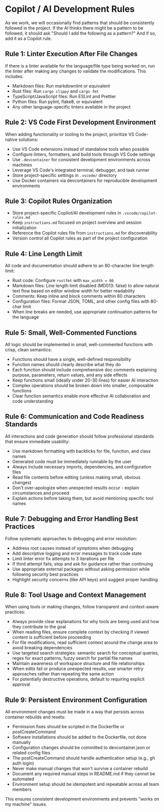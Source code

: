 # Copilot / AI Development Rules

As we work, we will occasionally find patterns that should be consistently
followed in the project. If the AI thinks there might be a pattern to be
followed, it should ask "Should I add the following as a pattern?" And if so,
add it as a Copilot rule.

## Rule 1: Linter Execution After File Changes

If there is a linter available for the language/file type being worked on,
run the linter after making any changes to validate the modifications. This
includes:

- Markdown files: Run markdownlint or equivalent
- Rust files: Run `cargo clippy` and `cargo fmt`
- TypeScript/JavaScript files: Run ESLint and Prettier
- Python files: Run pylint, flake8, or equivalent
- Any other language-specific linters available in the project

## Rule 2: VS Code First Development Environment

When adding functionality or tooling to the project, prioritize VS Code-native
solutions:

- Use VS Code extensions instead of standalone tools when possible
- Configure linters, formatters, and build tools through VS Code settings
- Use `.devcontainer` for consistent development environments across machines
- Leverage VS Code's integrated terminal, debugger, and task runner
- Store project-specific settings in `.vscode/` directory
- Use Docker containers via devcontainers for reproducible development
  environments

## Rule 3: Copilot Rules Organization

- Store project-specific Copilot/AI development rules in
  `.vscode/copilot-rules.md`
- Keep `instructions.md` focused on project overview and session initialization
- Reference the Copilot rules file from `instructions.md` for discoverability
- Version control all Copilot rules as part of the project configuration

## Rule 4: Line Length Limit

All code and documentation should adhere to an 80-character line length limit:

- Rust code: Configure `rustfmt` with `max_width = 80`
- Markdown files: Line length limit disabled (MD013: false) to allow natural
  text flow based on editor window width for better readability
- Comments: Keep inline and block comments within 80 characters
- Configuration files: Format JSON, TOML, and other config files with 80-char
  limit
- When line breaks are needed, use appropriate continuation patterns for the
  language

## Rule 5: Small, Well-Commented Functions

All logic should be implemented in small, well-commented functions with crisp,
clean semantics:

- Functions should have a single, well-defined responsibility
- Function names should clearly describe what they do
- Each function should include comprehensive doc comments explaining purpose,
  parameters, return values, and any side effects
- Keep functions small (ideally under 20-30 lines) for easier AI interaction
- Complex operations should be broken down into smaller, composable functions
- Clear function semantics enable more effective AI collaboration and code
  understanding

## Rule 6: Communication and Code Readiness Standards

All interactions and code generation should follow professional standards that
ensure immediate usability:

- Use markdown formatting with backticks for file, function, and class names
- Generated code must be immediately runnable by the user
- Always include necessary imports, dependencies, and configuration files
- Read file contents before editing (unless making small, obvious changes)
- Don't over-apologize when unexpected results occur - explain circumstances
  and proceed
- Explain actions before taking them, but avoid mentioning specific tool names

## Rule 7: Debugging and Error Handling Best Practices

Follow systematic approaches to debugging and error resolution:

- Address root causes instead of symptoms when debugging
- Add descriptive logging and error messages to track code state
- Limit linter error fix attempts to 3 iterations per file
- If third attempt fails, stop and ask for guidance rather than continuing
- Use appropriate external packages without asking permission while following
  security best practices
- Highlight security concerns (like API keys) and suggest proper handling

## Rule 8: Tool Usage and Context Management

When using tools or making changes, follow transparent and context-aware
practices:

- Always provide clear explanations for why tools are being used and how they
  contribute to the goal
- When reading files, ensure complete context by checking if viewed content is
  sufficient before proceeding
- For file modifications, read sufficient context around the change area to
  avoid breaking dependencies
- Use targeted search strategies: semantic search for conceptual queries, regex
  for exact patterns, fuzzy search for partial file names
- Maintain awareness of workspace structure and file relationships
- When edits fail or produce unexpected results, use smarter retry approaches
  rather than repeating the same action
- For potentially destructive operations, default to requiring explicit
  approval

## Rule 9: Persistent Environment Configuration

All environment changes must be made in a way that persists across container
rebuilds and resets:

- Permission fixes should be scripted in the Dockerfile or postCreateCommand
- Software installations should be added to the Dockerfile, not done manually
- Configuration changes should be committed to devcontainer.json or related
  config files
- The postCreateCommand should handle authentication setup (e.g., gh auth login)
- Never make manual changes that won't survive a container rebuild
- Document any required manual steps in README.md if they cannot be automated
- Environment setup should be idempotent and repeatable across all team members

This ensures consistent development environments and prevents "works on my
machine" issues.
